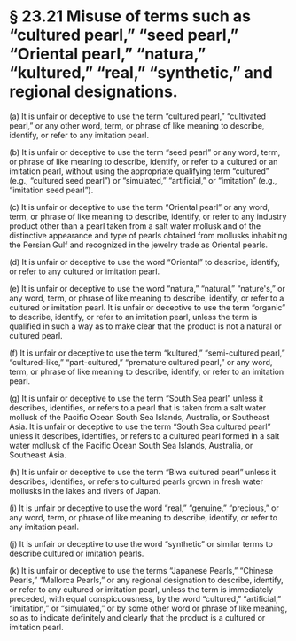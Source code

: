 # § 23.21   Misuse of terms such as “cultured pearl,” “seed pearl,” “Oriental pearl,” “natura,” “kultured,” “real,” “synthetic,” and regional designations.

(a) It is unfair or deceptive to use the term “cultured pearl,” “cultivated pearl,” or any other word, term, or phrase of like meaning to describe, identify, or refer to any imitation pearl.


(b) It is unfair or deceptive to use the term “seed pearl” or any word, term, or phrase of like meaning to describe, identify, or refer to a cultured or an imitation pearl, without using the appropriate qualifying term “cultured” (e.g., “cultured seed pearl”) or “simulated,” “artificial,” or “imitation” (e.g., “imitation seed pearl”).


(c) It is unfair or deceptive to use the term “Oriental pearl” or any word, term, or phrase of like meaning to describe, identify, or refer to any industry product other than a pearl taken from a salt water mollusk and of the distinctive appearance and type of pearls obtained from mollusks inhabiting the Persian Gulf and recognized in the jewelry trade as Oriental pearls.


(d) It is unfair or deceptive to use the word “Oriental” to describe, identify, or refer to any cultured or imitation pearl.


(e) It is unfair or deceptive to use the word “natura,” “natural,” “nature's,” or any word, term, or phrase of like meaning to describe, identify, or refer to a cultured or imitation pearl. It is unfair or deceptive to use the term “organic” to describe, identify, or refer to an imitation pearl, unless the term is qualified in such a way as to make clear that the product is not a natural or cultured pearl.


(f) It is unfair or deceptive to use the term “kultured,” “semi-cultured pearl,” “cultured-like,” “part-cultured,” “premature cultured pearl,” or any word, term, or phrase of like meaning to describe, identify, or refer to an imitation pearl.


(g) It is unfair or deceptive to use the term “South Sea pearl” unless it describes, identifies, or refers to a pearl that is taken from a salt water mollusk of the Pacific Ocean South Sea Islands, Australia, or Southeast Asia. It is unfair or deceptive to use the term “South Sea cultured pearl” unless it describes, identifies, or refers to a cultured pearl formed in a salt water mollusk of the Pacific Ocean South Sea Islands, Australia, or Southeast Asia.


(h) It is unfair or deceptive to use the term “Biwa cultured pearl” unless it describes, identifies, or refers to cultured pearls grown in fresh water mollusks in the lakes and rivers of Japan.


(i) It is unfair or deceptive to use the word “real,” “genuine,” “precious,” or any word, term, or phrase of like meaning to describe, identify, or refer to any imitation pearl.


(j) It is unfair or deceptive to use the word “synthetic” or similar terms to describe cultured or imitation pearls.


(k) It is unfair or deceptive to use the terms “Japanese Pearls,” “Chinese Pearls,” “Mallorca Pearls,” or any regional designation to describe, identify, or refer to any cultured or imitation pearl, unless the term is immediately preceded, with equal conspicuousness, by the word “cultured,” “artificial,” “imitation,” or “simulated,” or by some other word or phrase of like meaning, so as to indicate definitely and clearly that the product is a cultured or imitation pearl.




